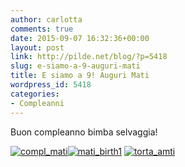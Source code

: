 ```yaml
---
author: carlotta
comments: true
date: 2015-09-07 16:32:36+00:00
layout: post
link: http://pilde.net/blog/?p=5418
slug: e-siamo-a-9-auguri-mati
title: E siamo a 9! Auguri Mati
wordpress_id: 5418
categories:
- Compleanni
---
```


Buon compleanno bimba selvaggia!

[![compl_mati](http://pilde.net/blog/wp-content/uploads/2016/01/compl_mati.jpg)](http://pilde.net/blog/wp-content/uploads/2016/01/compl_mati.jpg)[![mati_birth1](http://pilde.net/blog/wp-content/uploads/2015/09/mati_birth1.png)](http://pilde.net/blog/wp-content/uploads/2015/09/mati_birth1.png) [![torta_amti](http://pilde.net/blog/wp-content/uploads/2015/09/torta_amti.png)](http://pilde.net/blog/wp-content/uploads/2015/09/torta_amti.png)
